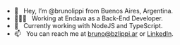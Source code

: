 - 👋 &nbsp; Hey, I’m @brunolippi from Buenos Aires, Argentina.
- 👨🏻‍💻 &nbsp; Working at Endava as a Back-End Developer.
- 🌱 &nbsp; Currently working with NodeJS and TypeScript.
- 📫 &nbsp; You can reach me at bruno@bzlippi.ar or [LinkedIn](http://linkedin.com/in/brunozlippi/).

<!---
brunolippi/brunolippi is a ✨ special ✨ repository because its `README.md` (this file) appears on your GitHub profile.
You can click the Preview link to take a look at your changes.
--->
